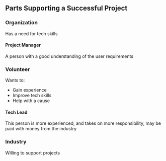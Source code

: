 
## Parts Supporting a Successful Project

### Organization
Has a need for tech skills

#### Project Manager
A person with a good understanding of the user requirements

### Volunteer
Wants to:
* Gain experience
* Improve tech skills
* Help with a cause

#### Tech Lead
This person is more experienced, and takes on more responsibility, may be paid with money from the industry

### Industry
Willing to support projects

